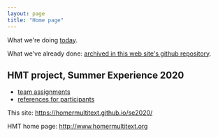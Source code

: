 ```yaml
---
layout: page
title: "Home page"
---
```



What we're doing [today](./today/).

What we've already done:  [archived in this web site's github repository](https://github.com/homermultitext/se2020/tree/master/archive).

## HMT project, Summer Experience 2020



- [team assignments](./teams/)
- [references for participants](./references/)


This site: <https://homermultitext.github.io/se2020/>

HMT home page: <http://www.homermultitext.org>
